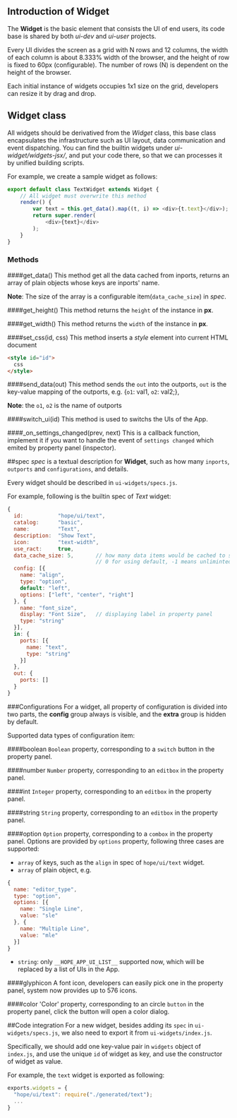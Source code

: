## Introduction of Widget

The **Widget** is the basic element that consists the UI of end users, its code base is shared by both *ui-dev* and *ui-user* projects.

Every UI divides the screen as a grid with N rows and 12 columns, the width of each column is about 8.333% width of the browser, and
the height of row is fixed to 60px (configurable). The number of rows (N) is dependent on the height of the browser.

Each initial instance of widgets occupies 1x1 size on the grid, developers can resize it by drag and drop.

## Widget class
All widgets should be derivatived from the *Widget* class, this base class encapsulates the infrastructure such as UI layout,
data communication and event dispatching. You can find the builtin widgets under *ui-widget/widgets-jsx/*, and put your code there,
so that we can processes it by unified building scripts.

For example, we create a sample widget as follows:

```javascript
export default class TextWidget extends Widget {
    // All widget must overwrite this method
    render() {
        var text = this.get_data().map((t, i) => <div>{t.text}</div>);
        return super.render(
            <div>{text}</div>
        );
    }
}
```

### Methods

####get_data()
This method get all the data cached from inports, returns an array of plain objects whose keys are inports' name.

**Note**: The size of the array is a configurable item(`data_cache_size`) in *spec*.


####get_height()
This method returns the `height` of the instance in **px**.


####get_width()
This method returns the `width` of the instance in **px**.


####set_css(id, css)
This method inserts a *style* element into current HTML document
```HTML
<style id="id">
  css
</style>
```


####send_data(out)
This method sends the `out` into the outports, `out` is the key-value mapping of the outports, e.g. {`o1`: val1, `o2`: val2;},

**Note**: the `o1`, `o2` is the name of outports


####switch_ui(id)
This method is used to switchs the UIs of the App.


####\_on_settings_changed(prev, next)
This is a callback function, implement it if you want to handle the event of `settings changed` which emited by property panel (inspector).


##spec
*spec* is a textual description for **Widget**, such as how many `inports`, `outports` and `configurations`, and details.

Every widget should be described in `ui-widgets/specs.js`.

For example, following is the builtin spec of *Text* widget:

```javascript
{
  id:           "hope/ui/text",
  catalog:      "basic",
  name:         "Text",
  description:  "Show Text",
  icon:         "text-width",
  use_ract:     true,
  data_cache_size: 5,       // how many data items would be cached to show the widget    
                            // 0 for using default, -1 means unliminted
  config: [{
    name: "align",
    type: "option",
    default: "left",
    options: ["left", "center", "right"]
  }, {
    name: "font_size",
    display: "Font Size",   // displaying label in property panel
    type: "string"
  }],
  in: {
    ports: [{
      name: "text",
      type: "string"
    }]
  },
  out: {
    ports: []
  }
}
```

###Configurations
For a widget, all property of configuration is divided into two parts, the **config** group always is visible, and
the **extra** group is hidden by default.

Supported data types of configuration item:

####boolean
`Boolean` property, corresponding to a `switch` button in the property panel.

####number
`Number` property, corresponding to an `editbox` in the property panel.

####int
`Integer` property, corresponding to an `editbox` in the property panel.

####string
`String` property, corresponding to an `editbox` in the property panel.

####option
`Option` property, corresponding to a `combox` in the property panel.
Options are provided by `options` property, following three cases are supported:

* `array` of keys, such as the `align` in spec of `hope/ui/text` widget.
* `array` of plain object, e.g. 
```javascript
{
  name: "editor_type",
  type: "option",
  options: [{
    name: "Single Line",
    value: "sle"
  }, {
    name: "Multiple Line",
    value: "mle"
  }]
}
```
* `string`: only `__HOPE_APP_UI_LIST__` supported now, which will be replaced by a list of UIs in the App.

####glyphicon
A font icon, developers can easily pick one in the property panel, system now provides up to 576 icons.

####color
'Color' property, corresponding to an circle `button` in the property panel, click the button will open a color dialog.

##Code integration
For a new widget, besides adding its `spec` in `ui-widgets/specs.js`, we also need to export it from `ui-widgets/index.js`.

Specifically, we should add one key-value pair in `widgets` object of `index.js`, and use the unique `id` of widget as key,
and use the constructor of widget as value.

For example, the `text` widget is exported as following:

```javascript
exports.widgets = {
  "hope/ui/text": require("./generated/text");
  ...
}
```